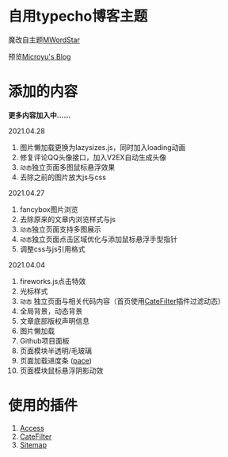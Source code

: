 # 自用typecho博客主题

魔改自主题[MWordStar](https://github.com/changbin1997/MWordStar)

预览[Microyu's Blog](https://blog.microyu.top)

# 添加的内容

**更多内容加入中……**

2021.04.28

1. 图片懒加载更换为lazysizes.js，同时加入loading动画
2. 修复评论QQ头像接口，加入V2EX自动生成头像
3. `动态`独立页面多图鼠标悬浮效果
4. 去除之前的图片放大js与css

2021.04.27

1. fancybox图片浏览
2. 去除原来的文章内浏览样式与js
3. `动态`独立页面支持多图展示
4. `动态`独立页面点击区域优化与添加鼠标悬浮手型指针
5. 调整css与js引用格式

2021.04.04

1. fireworks.js点击特效
2. 光标样式
3. `动态` 独立页面与相关代码内容（首页使用[CateFilter](https://github.com/typecho-fans/plugins)插件过滤动态）
4. 全局背景，动态背景
5. 文章底部版权声明信息
6. 图片懒加载
7. Github项目面板
8. 页面模块半透明/毛玻璃
9. 页面加载进度条 ([pace](https://github.com/CodeByZach/pace))
10. 页面模块鼠标悬浮阴影动效

# 使用的插件

1. [Access](https://github.com/kokororin/typecho-plugin-Access)
2. [CateFilter](https://github.com/typecho-fans/plugins)
3. [Sitemap](https://github.com/typecho-fans/plugins)